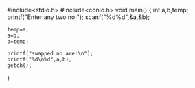 #include<stdio.h>
#include<conio.h>
void main()
{
	int a,b,temp;
	printf("Enter any two no:");
	scanf("%d%d",&a,&b);

	temp=a;
	a=b;
	b=temp;

	printf("swapped no are:\n");
	printf("%d\n%d",a,b);
	getch();
}
